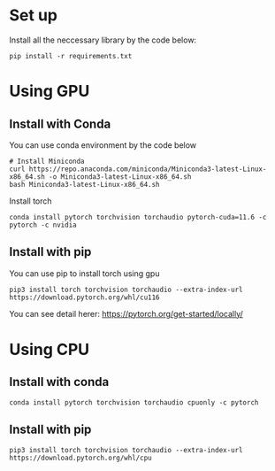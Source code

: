 # Set up
Install all the neccessary library by the code below:
```
pip install -r requirements.txt
```
# Using GPU
## Install with Conda
You can use conda environment by the code below
```
# Install Miniconda
curl https://repo.anaconda.com/miniconda/Miniconda3-latest-Linux-x86_64.sh -o Miniconda3-latest-Linux-x86_64.sh
bash Miniconda3-latest-Linux-x86_64.sh
```
Install torch
```
conda install pytorch torchvision torchaudio pytorch-cuda=11.6 -c pytorch -c nvidia
```

## Install with pip
You can use pip to install torch using gpu
```
pip3 install torch torchvision torchaudio --extra-index-url https://download.pytorch.org/whl/cu116
```
You can see detail herer: https://pytorch.org/get-started/locally/

# Using CPU
## Install with conda
```
conda install pytorch torchvision torchaudio cpuonly -c pytorch
```
## Install with pip
```
pip3 install torch torchvision torchaudio --extra-index-url https://download.pytorch.org/whl/cpu
```
